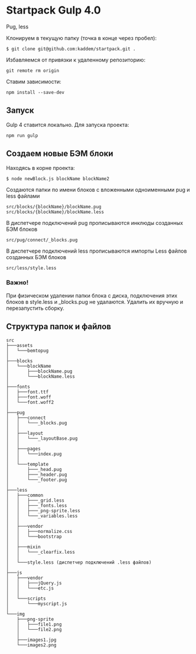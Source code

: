 # Startpack Gulp 4.0

Pug, less

Клонируем в текущую папку (точка в конце через пробел):
```
$ git clone git@github.com:kaddem/startpack.git .
```

Избавляемся от привязки к удаленному репозиторию:
```
git remote rm origin
```

Ставим зависимости:
```
npm install --save-dev
```

## Запуск

Gulp 4 ставится локально. Для запуска проекта:
```
npm run gulp
```

## Создаем новые БЭМ блоки

Находясь в корне проекта:
```
$ node newBlock.js blockName blockName2
```

Создаются папки по имени блоков с вложенными одноименными pug и less файлами
```
src/blocks/{blockName}/blockName.pug
src/blocks/{blockName}/blockName.less
```

В диспетчере подключений pug прописываются инклюды созданных БЭМ блоков
```
src/pug/connect/_blocks.pug
```

В диспетчере подключений less прописываются импорты Less файлов созданных БЭМ блоков
```
src/less/style.less
```

### Важно!
При физическом удалении папки блока с диска, подключения этих блоков в style.less и _blocks.pug не удалаются. Удалить их вручную и перезапустить сборку.

## Структура папок и файлов
```
src
├───assets
│   └───bemtopug
│
├───blocks
│   └───blockName
│       ├───blockName.pug
│       └───blockName.less
│
├───fonts
│   ├───font.ttf
│   ├───font.woff
│   └───font.woff2
│
├───pug
│   ├───connect
│   │   └───_blocks.pug
│   │
│   ├───layout
│   │   └───_layoutBase.pug
│   │
│   ├───pages
│   │   └───index.pug
│   │
│   └───template
│       ├───_head.pug
│       ├───_header.pug
│       └───_footer.pug
│
├───less
│   ├───common
│   │   ├───_grid.less
│   │   ├───_fonts.less
│   │   ├───_png-sprite.less
│   │   └───_variables.less
│   │
│   ├───vendor
│   │   ├───normalize.css
│   │   └───bootstrap
│   │
│   ├───mixin
│   │   └───_clearfix.less
│   │
│   └───style.less (диспетчер подключений .less файлов)
│
├───js
│   ├───vendor
│   │   ├───jQuery.js
│   │   └───etc.js
│   │
│   └───scripts
│       └───myscript.js
│
└───img
    ├───png-sprite
    │   ├───file1.png
    │   └───file2.png
    │
    ├───images1.jpg
    └───images2.png

```